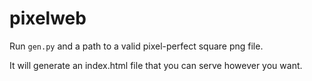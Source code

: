 # pixelweb

Run `gen.py` and a path to a valid pixel-perfect square png file.

It will generate an index.html file that you can serve however you want.
